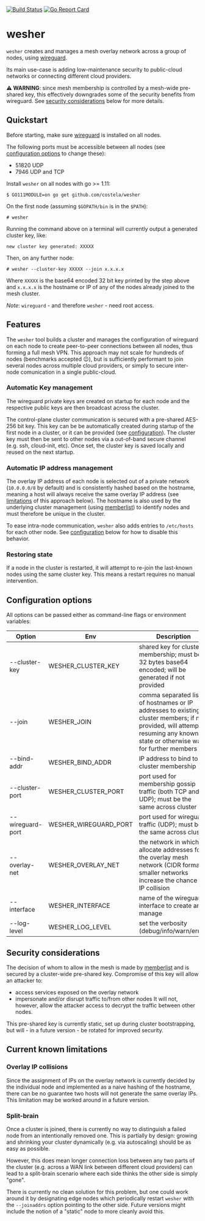 [![Build Status](https://travis-ci.org/costela/wesher.svg?branch=master)](https://travis-ci.org/costela/wesher)
[![Go Report Card](https://goreportcard.com/badge/github.com/costela/wesher)](https://goreportcard.com/report/github.com/costela/wesher)

# wesher

`wesher` creates and manages a mesh overlay network across a group of nodes, using [wireguard](https://www.wireguard.com/).

Its main use-case is adding low-maintenance security to public-cloud networks or connecting different cloud providers.

**⚠ WARNING**: since mesh membership is controlled by a mesh-wide pre-shared key, this effectively downgrades some of the
security benefits from wireguard. See [security considerations](#security-considerations) below for more details.

## Quickstart

Before starting, make sure [wireguard](https://www.wireguard.com/) is installed on all nodes.

The following ports must be accessible between all nodes (see [configuration options](#configuration-options) to change these):
- 51820 UDP
- 7946 UDP and TCP

Install `wesher` on all nodes with go >= 1.11:
```
$ GO111MODULE=on go get github.com/costela/wesher
```

On the first node (assuming `$GOPATH/bin` is in the `$PATH`):
```
# wesher
```

Running the command above on a terminal will currently output a generated cluster key, like:
```
new cluster key generated: XXXXX
```

Then, on any further node:
```
# wesher --cluster-key XXXXX --join x.x.x.x
```

Where `XXXXX` is the base64 encoded 32 bit key printed by the step above and `x.x.x.x` is the hostname or IP of any of
the nodes already joined to the mesh cluster.

*Note*: `wireguard` - and therefore `wesher` - need root access.

## Features

The `wesher` tool builds a cluster and manages the configuration of wireguard on each node to create peer-to-peer
connections between all nodes, thus forming a full mesh VPN.
This approach may not scale for hundreds of nodes (benchmarks accepted 😉), but is sufficiently performant to join
several nodes across multiple cloud providers, or simply to secure inter-node comunication in a single public-cloud.

### Automatic Key management

The wireguard private keys are created on startup for each node and the respective public keys are then broadcast
across the cluster. 

The control-plane cluster communication is secured with a pre-shared AES-256 bit key. This key can be be automatically
created during startup of the first node in a cluster, or it can be provided (see [configuration](#configuration-options)).
The cluster key must then be sent to other nodes via a out-of-band secure channel (e.g. ssh, cloud-init, etc).
Once set, the cluster key is saved locally and reused on the next startup.

### Automatic IP address management

The overlay IP address of each node is selected out of a private network (`10.0.0.0/8` by default) and is consistently
hashed based on the hostname, meaning a host will always receive the same overlay IP address (see [limitations](#overlay-ip-collisions)
of this approach below). The hostname is also used by the underlying cluster management (using [memberlist](https://github.com/hashicorp/memberlist))
to identify nodes and must therefore be unique in the cluster.

To ease intra-node communication, `wesher` also adds entries to `/etc/hosts` for each other node. See [configuration](#configuration-options)
below for how to disable this behavior.

### Restoring state

If a node in the cluster is restarted, it will attempt to re-join the last-known nodes using the same cluster key.
This means a restart requires no manual intervention.

## Configuration options

All options can be passed either as command-line flags or environment variables:

| Option | Env | Description | Default |
|---|---|---|---|
| --cluster-key | WESHER_CLUSTER_KEY | shared key for cluster membership; must be 32 bytes base64 encoded; will be generated if not provided |  |
| --join | WESHER_JOIN | comma separated list of hostnames or IP addresses to existing cluster members; if not provided, will attempt resuming any known state or otherwise wait for further members |  |
| --bind-addr | WESHER_BIND_ADDR | IP address to bind to for cluster membership | automatic |
| --cluster-port | WESHER_CLUSTER_PORT | port used for membership gossip traffic (both TCP and UDP); must be the same across cluster | `7946` |
| --wireguard-port | WESHER_WIREGUARD_PORT | port used for wireguard traffic (UDP); must be the same across cluster | `51820` |
| --overlay-net | WESHER_OVERLAY_NET | the network in which to allocate addresses for the overlay mesh network (CIDR format); smaller networks increase the chance of IP collision | `10.0.0.0/8` |
| --interface | WESHER_INTERFACE | name of the wireguard interface to create and manage | `wgoverlay` |
| --log-level | WESHER_LOG_LEVEL | set the verbosity (debug/info/warn/error) | `warn` |


## Security considerations

The decision of whom to allow in the mesh is made by [memberlist](https://github.com/hashicorp/memberlist) and is secured by a
cluster-wide pre-shared key.
Compromise of this key will allow an attacker to:
- access services exposed on the overlay network
- impersonate and/or disrupt traffic to/from other nodes
It will not, however, allow the attacker access to decrypt the traffic between other nodes.

This pre-shared key is currently static, set up during cluster bootstrapping, but will - in a future version - be
rotated for improved security.

## Current known limitations

### Overlay IP collisions

Since the assignment of IPs on the overlay network is currently decided by the individual node and implemented as a
naive hashing of the hostname, there can be no guarantee two hosts will not generate the same overlay IPs.
This limitation may be worked around in a future version.

### Split-brain

Once a cluster is joined, there is currently no way to distinguish a failed node from an intentionally removed one.
This is partially by design: growing and shrinking your cluster dynamically (e.g. via autoscaling) should be as easy
as possible.

However, this does mean longer connection loss between any two parts of the cluster (e.g. across a WAN link between
different cloud providers) can lead to a split-brain scenario where each side thinks the other side is simply "gone".

There is currently no clean solution for this problem, but one could work around it by designating edge nodes which
periodically restart `wesher` with the `--joinaddrs` option pointing to the other side.
Future versions might include the notion of a "static" node to more cleanly avoid this.
